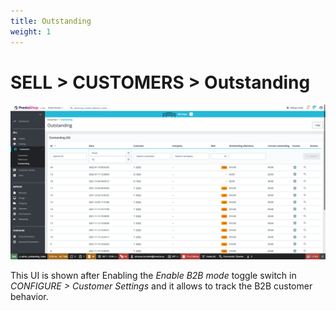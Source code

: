 ```yaml
---
title: Outstanding
weight: 1
---
```


# SELL > CUSTOMERS > Outstanding

![Outstanding page](static/img/customers-outstanding.png)

This UI is shown after Enabling the _Enable B2B mode_ toggle switch in _CONFIGURE > Customer Settings_ and it allows to track the B2B customer behavior. 

